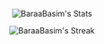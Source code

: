 <!---
- 👋 Hi, I’m @01zulfi
- 👀 I’m interested in ...
- 🌱 I’m currently learning ...
- 💞️ I’m looking to collaborate on ...
- 📫 How to reach me ...
--->
<!---
BaraaBasim/BaraaBasim is a ✨ special ✨ repository because its `README.md` (this file) appears on your GitHub profile.
You can click the Preview link to take a look at your changes.
--->

<!-- <div align="center">

![HTML](https://img.shields.io/badge/HTML5-E34F26?style=for-the-badge&logo=html5&logoColor=white)
![CSS](https://img.shields.io/badge/CSS3-1572B6?style=for-the-badge&logo=css3&logoColor=white)
![JavaScript](https://img.shields.io/badge/JavaScript-323330?style=for-the-badge&logo=javascript&logoColor=F7DF1E)
![React](https://img.shields.io/badge/React-20232A?style=for-the-badge&logo=react&logoColor=61DAFB)
![TypeScript](https://img.shields.io/badge/TypeScript-007ACC?style=for-the-badge&logo=typescript&logoColor=white)
![Jest](https://img.shields.io/badge/Jest-C21325?style=for-the-badge&logo=jest&logoColor=white)
![Webpack](https://img.shields.io/badge/Webpack-8DD6F9?style=for-the-badge&logo=Webpack&logoColor=black)
![Git](https://img.shields.io/badge/GIT-E44C30?style=for-the-badge&logo=git&logoColor=white)
![Firebase](https://img.shields.io/badge/firebase-ffca28?style=for-the-badge&logo=firebase&logoColor=black)
  
</div>  -->
  
<div align="center">  
  
![BaraaBasim's Stats](https://github-readme-stats.vercel.app/api?username=BaraaBasim&theme=vue-dark&show_icons=true&hide_border=true&count_private=true)

![BaraaBasim's Streak](https://github-readme-streak-stats.herokuapp.com/?user=BaraaBasim&theme=vue-dark&hide_border=true)
</div>


  
<!---  
<div align="center">

[![Activity Graph](https://activity-graph.herokuapp.com/graph?username=BaraaBasim&custom_title=Activity%20Graph%20&hide_border=true&theme=nord)](https://www.github.com/BaraaBasim)

</div>
--->
